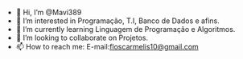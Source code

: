 - 👋 Hi, I’m @Mavi389
- 👀 I’m interested in Programação, T.I, Banco de Dados e afins.
- 🌱 I’m currently learning Linguagem de Programação e Algoritmos. 
- 💞️ I’m looking to collaborate on Projetos.
- 📫 How to reach me: E-mail:floscarmelis10@gmail.com 

<!---
Mavi389/Mavi389 is a ✨ special ✨ repository because its `README.md` (this file) appears on your GitHub profile.
You can click the Preview link to take a look at your changes.
--->
